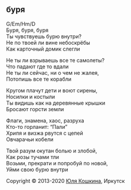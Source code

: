 ## буря

G/Em/Hm/D  
Буря, буря, буря  
Ты чувствуешь бурю внутри?  
Не по твоей ли вине небоскрёбы  
Как карточный домик слегли  

Не ты ли взрываешь все те самолеты?  
Что падают где то вдали  
Не ты ли сейчас, ни о чем не жалея,  
Потопишь все те  корабли

Кругом плачут дети и воют сирены,  
Носилки и костыли  
Ты видишь как на деревянные крышки  
Бросают горсти земли  

Флаги, знамена, хаос, разруха  
Кто-то горланит: “Пали”  
Хрипя и визжа рвутся с цепей  
Овчарачьи кобели   

Твой разум окутан болью и злобой,  
Как розы тучами тли  
Возьми, прекрати и попробуй по новой,  
Уйми свою бурю внутри  


Copyright © 2013-2020 [Юля Кошкина](https://vk.com/koshkamoroshka), Иркутск
